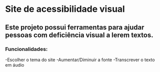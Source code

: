 # Site de acessibilidade visual
## Este projeto possui ferramentas para ajudar pessoas com deficiência visual a lerem textos.
### Funcionalidades:
-Escolher o tema do site
-Aumentar/Diminuir a fonte
-Transcrever o texto em áudio
